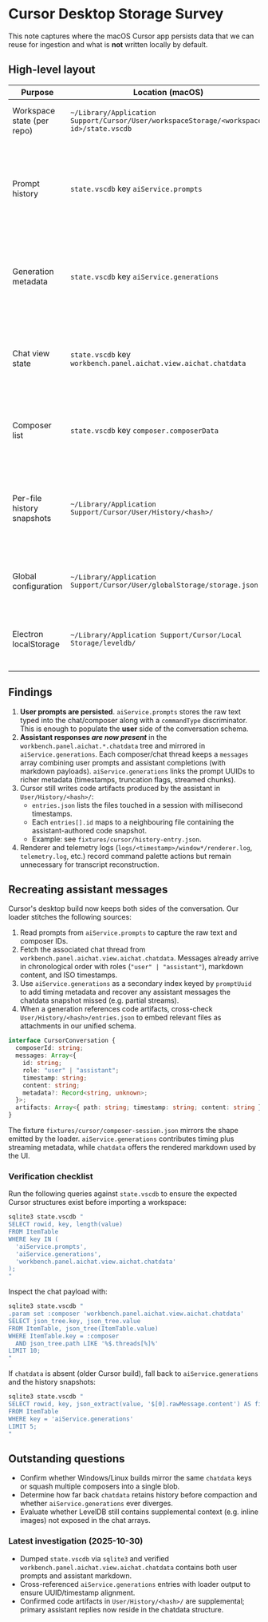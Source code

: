 # Cursor Desktop Storage Survey

This note captures where the macOS Cursor app persists data that we can reuse for ingestion and what is **not** written locally by default.

## High-level layout

| Purpose                    | Location (macOS)                                                                        | Notes                                                                                                      |
| -------------------------- | --------------------------------------------------------------------------------------- | ---------------------------------------------------------------------------------------------------------- |
| Workspace state (per repo) | `~/Library/Application Support/Cursor/User/workspaceStorage/<workspace-id>/state.vscdb` | SQLite DB following VS Code conventions                                                                    |
| Prompt history             | `state.vscdb` key `aiService.prompts`                                                   | JSON array `[{"text": "...", "commandType": 4}, ...]` where `commandType=4` marks free-form chat prompts   |
| Generation metadata        | `state.vscdb` key `aiService.generations`                                               | Maps prompt UUIDs to assistant payloads (`content`, `rawMessage`) and timestamps                           |
| Chat view state            | `state.vscdb` key `workbench.panel.aichat.view.aichat.chatdata`                         | Canonical chat threads with `messages[]` (user + assistant), used for the UI conversation timeline         |
| Composer list              | `state.vscdb` key `composer.composerData`                                               | Tracks tab titles, IDs, and timestamps but **no message bodies**                                           |
| Per-file history snapshots | `~/Library/Application Support/Cursor/User/History/<hash>/`                             | Each directory contains `entries.json` + companion files (`*.py`, `*.ts`, etc.) that mirror generated code |
| Global configuration       | `~/Library/Application Support/Cursor/User/globalStorage/storage.json`                  | Mirrors VS Code `memento` data; no chat transcripts discovered                                             |
| Electron localStorage      | `~/Library/Application Support/Cursor/Local Storage/leveldb/`                           | LevelDB with environment metadata; no reproducible chat payloads observed                                  |

## Findings

1. **User prompts are persisted**. `aiService.prompts` stores the raw text typed into the chat/composer along with a `commandType` discriminator. This is enough to populate the **user** side of the conversation schema.
2. **Assistant responses _are now present_** in the `workbench.panel.aichat.*.chatdata` tree and mirrored in `aiService.generations`. Each composer/chat thread keeps a `messages` array combining user prompts and assistant completions (with markdown payloads). `aiService.generations` links the prompt UUIDs to richer metadata (timestamps, truncation flags, streamed chunks).
3. Cursor still writes code artifacts produced by the assistant in `User/History/<hash>/`:
   - `entries.json` lists the files touched in a session with millisecond timestamps.
   - Each `entries[].id` maps to a neighbouring file containing the assistant-authored code snapshot.
   - Example: see `fixtures/cursor/history-entry.json`.
4. Renderer and telemetry logs (`logs/<timestamp>/window*/renderer.log`, `telemetry.log`, etc.) record command palette actions but remain unnecessary for transcript reconstruction.

## Recreating assistant messages

Cursor's desktop build now keeps both sides of the conversation. Our loader stitches the following sources:

1. Read prompts from `aiService.prompts` to capture the raw text and composer IDs.
2. Fetch the associated chat thread from `workbench.panel.aichat.view.aichat.chatdata`. Messages already arrive in chronological order with roles (`"user" | "assistant"`), markdown content, and ISO timestamps.
3. Use `aiService.generations` as a secondary index keyed by `promptUuid` to add timing metadata and recover any assistant messages the chatdata snapshot missed (e.g. partial streams).
4. When a generation references code artifacts, cross-check `User/History/<hash>/entries.json` to embed relevant files as attachments in our unified schema.

```ts
interface CursorConversation {
  composerId: string;
  messages: Array<{
    id: string;
    role: "user" | "assistant";
    timestamp: string;
    content: string;
    metadata?: Record<string, unknown>;
  }>;
  artifacts: Array<{ path: string; timestamp: string; content: string }>;
}
```

The fixture `fixtures/cursor/composer-session.json` mirrors the shape emitted by the loader. `aiService.generations` contributes timing plus streaming metadata, while `chatdata` offers the rendered markdown used by the UI.

### Verification checklist

Run the following queries against `state.vscdb` to ensure the expected Cursor structures exist before importing a workspace:

```bash
sqlite3 state.vscdb "
SELECT rowid, key, length(value)
FROM ItemTable
WHERE key IN (
  'aiService.prompts',
  'aiService.generations',
  'workbench.panel.aichat.view.aichat.chatdata'
);
"
```

Inspect the chat payload with:

```bash
sqlite3 state.vscdb "
.param set :composer 'workbench.panel.aichat.view.aichat.chatdata'
SELECT json_tree.key, json_tree.value
FROM ItemTable, json_tree(ItemTable.value)
WHERE ItemTable.key = :composer
  AND json_tree.path LIKE '%$.threads[%]%'
LIMIT 10;
"
```

If `chatdata` is absent (older Cursor build), fall back to `aiService.generations` and the history snapshots:

```bash
sqlite3 state.vscdb "
SELECT rowid, key, json_extract(value, '$[0].rawMessage.content') AS firstAssistantReply
FROM ItemTable
WHERE key = 'aiService.generations'
LIMIT 5;
"
```

## Outstanding questions

- Confirm whether Windows/Linux builds mirror the same `chatdata` keys or squash multiple composers into a single blob.
- Determine how far back `chatdata` retains history before compaction and whether `aiService.generations` ever diverges.
- Evaluate whether LevelDB still contains supplemental context (e.g. inline images) not exposed in the chat arrays.

### Latest investigation (2025-10-30)

- Dumped `state.vscdb` via `sqlite3` and verified `workbench.panel.aichat.view.aichat.chatdata` contains both user prompts and assistant markdown.
- Cross-referenced `aiService.generations` entries with loader output to ensure UUID/timestamp alignment.
- Confirmed code artifacts in `User/History/<hash>/` are supplemental; primary assistant replies now reside in the chatdata structure.

